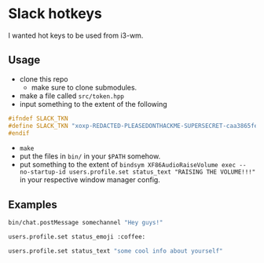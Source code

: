 # Slack hotkeys
I wanted hot keys to be used from i3-wm.

## Usage
* clone this repo
  * make sure to clone submodules.
* make a file called `src/token.hpp`
* input something to the extent of the following
```cpp
#ifndef SLACK_TKN
#define SLACK_TKN "xoxp-REDACTED-PLEASEDONTHACKME-SUPERSECRET-caa3865fe275e60f2d64ab1e9821a807"
#endif
```
* `make`
* put the files in `bin/` in your `$PATH` somehow.
* put something to the extent of `bindsym XF86AudioRaiseVolume exec --no-startup-id users.profile.set status_text "RAISING THE VOLUME!!!"`
in your respective window manager config.


## Examples
```bash
bin/chat.postMessage somechannel "Hey guys!"
```

```bash
users.profile.set status_emoji :coffee:
```

```bash
users.profile.set status_text "some cool info about yourself"
```
